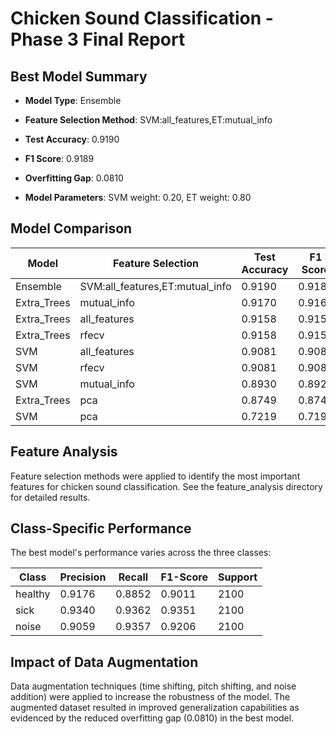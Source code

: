 # Chicken Sound Classification - Phase 3 Final Report

## Best Model Summary

- **Model Type**: Ensemble
- **Feature Selection Method**: SVM:all_features,ET:mutual_info
- **Test Accuracy**: 0.9190
- **F1 Score**: 0.9189
- **Overfitting Gap**: 0.0810

- **Model Parameters**: SVM weight: 0.20, ET weight: 0.80

## Model Comparison

| Model | Feature Selection | Test Accuracy | F1 Score | Overfitting Gap |
|-------|------------------|---------------|----------|----------------|
| Ensemble | SVM:all_features,ET:mutual_info | 0.9190 | 0.9189 | 0.0810 |
| Extra_Trees | mutual_info | 0.9170 | 0.9169 | 0.0830 |
| Extra_Trees | all_features | 0.9158 | 0.9156 | 0.0842 |
| Extra_Trees | rfecv | 0.9158 | 0.9156 | 0.0842 |
| SVM | all_features | 0.9081 | 0.9083 | 0.0680 |
| SVM | rfecv | 0.9081 | 0.9083 | 0.0680 |
| SVM | mutual_info | 0.8930 | 0.8929 | 0.0579 |
| Extra_Trees | pca | 0.8749 | 0.8747 | 0.1251 |
| SVM | pca | 0.7219 | 0.7194 | 0.0209 |

## Feature Analysis

Feature selection methods were applied to identify the most important features for chicken sound classification. See the feature_analysis directory for detailed results.

## Class-Specific Performance

The best model's performance varies across the three classes:

| Class | Precision | Recall | F1-Score | Support |
|-------|-----------|--------|----------|--------|
| healthy | 0.9176 | 0.8852 | 0.9011 | 2100 |
| sick | 0.9340 | 0.9362 | 0.9351 | 2100 |
| noise | 0.9059 | 0.9357 | 0.9206 | 2100 |

## Impact of Data Augmentation

Data augmentation techniques (time shifting, pitch shifting, and noise addition) were applied to increase the robustness of the model. The augmented dataset resulted in improved generalization capabilities as evidenced by the reduced overfitting gap (0.0810) in the best model.

